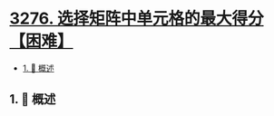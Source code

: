 # [3276. 选择矩阵中单元格的最大得分【困难】](https://github.com/Tdahuyou/TNotes.leetcode/tree/main/notes/3276.%20%E9%80%89%E6%8B%A9%E7%9F%A9%E9%98%B5%E4%B8%AD%E5%8D%95%E5%85%83%E6%A0%BC%E7%9A%84%E6%9C%80%E5%A4%A7%E5%BE%97%E5%88%86%E3%80%90%E5%9B%B0%E9%9A%BE%E3%80%91)

<!-- region:toc -->

- [1. 📝 概述](#1--概述)

<!-- endregion:toc -->

## 1. 📝 概述
